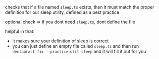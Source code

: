 checks that if a file named `sleep.ts` exists, then it must match the proper definition for our sleep utility, defined as a best practice

optional check => if you dont need `sleep.ts`, dont define the file

helpful in that:
- it makes sure your definition of sleep is correct
- you can just define an empty file called `sleep.ts` and then run `declapract fix --practice:util-sleep` and it will fill it out for you

